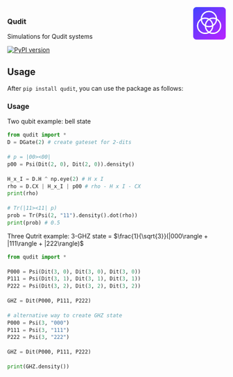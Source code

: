<img src="./assets/icon.svg" width="75" height="75" align="right">

### Qudit
Simulations for Qudit systems

[![PyPI version](https://badge.fury.io/py/qudit.svg)](https://pypi.org/project/qudit/)

## Usage
After `pip install qudit`, you can use the package as follows:


### Usage
Two qubit example: bell state

```python
from qudit import *
D = DGate(2) # create gateset for 2-dits

# p = |00><00|
p00 = Psi(Dit(2, 0), Dit(2, 0)).density()

H_x_I = D.H ^ np.eye(2) # H x I
rho = D.CX | H_x_I | p00 # rho - H x I - CX
print(rho)

# Tr(|11><11| p)
prob = Tr(Psi(2, "11").density().dot(rho))
print(prob) # 0.5
```

Three Qutrit example: 3-GHZ state = $\frac{1}{\sqrt{3}}(|000\rangle + |111\rangle + |222\rangle)$
```python
from qudit import *

P000 = Psi(Dit(3, 0), Dit(3, 0), Dit(3, 0))
P111 = Psi(Dit(3, 1), Dit(3, 1), Dit(3, 1))
P222 = Psi(Dit(3, 2), Dit(3, 2), Dit(3, 2))

GHZ = Dit(P000, P111, P222)

# alternative way to create GHZ state
P000 = Psi(3, "000")
P111 = Psi(3, "111")
P222 = Psi(3, "222")

GHZ = Dit(P000, P111, P222)

print(GHZ.density())
```
